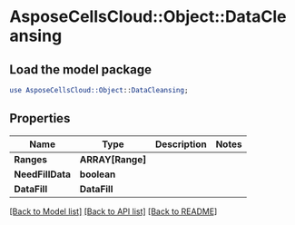 # AsposeCellsCloud::Object::DataCleansing 

## Load the model package
```perl
use AsposeCellsCloud::Object::DataCleansing;
```

## Properties
Name | Type | Description | Notes
------------ | ------------- | ------------- | -------------
**Ranges** | **ARRAY[Range]** |  |
**NeedFillData** | **boolean** |  |
**DataFill** | **DataFill** |  |  

[[Back to Model list]](../README.md#documentation-for-models) [[Back to API list]](../README.md#documentation-for-api-endpoints) [[Back to README]](../README.md)

